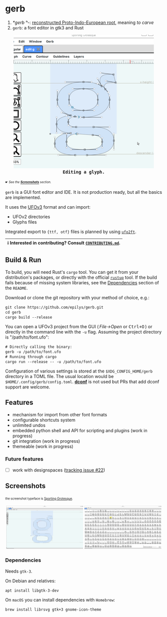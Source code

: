# gerb

1. _*gerb ʰ-_: [reconstructed Proto-Indo-European root](https://en.wiktionary.org/wiki/Reconstruction:Proto-Indo-European/gerb%CA%B0-), meaning _to carve_
2. `gerb`: a font editor in gtk3 and Rust

<p align="center">
<a href="./screenshot-small.png?raw=true">
<img alt="Editing a glyph inside gerb." src="./screenshot-small.png?raw=true" width="450" height="429" style="object-fit: scale-down; height: auto; max-width: 450px;">
</a><br />
<kbd><strong>Editing a glyph.</strong></kbd>
</p>

<sup><sub>&#x261B; <em>See the <strong><a href="#screenshots">Screenshots</a></strong> section.</em></sub></sup>

`gerb` is a GUI font editor and IDE.
It is not production ready, but all the basics are implemented.

It uses the [UFOv3](https://unifiedfontobject.org/versions/ufo3/index.html) format and can import:

- UFOv2 directories
- Glyphs files

Integrated export to `{ttf, otf}` files is planned by using [`ufo2ft`](https://github.com/googlefonts/ufo2ft).

| :information_source: Interested in contributing? Consult [`CONTRIBUTING.md`](./CONTRIBUTING.md).|
| ---                                                                                             |

## Build & Run

To build, you will need Rust's `cargo` tool.
You can get it from your distribution's packages, or directly with the official [`rustup`](https://rustup.rs) tool.
If the build fails because of missing system libraries, see the [Dependencies](#dependencies) section of the `README`.

Download or clone the git repository with your method of choice, e.g.:

```shell
git clone https://github.com/epilys/gerb.git
cd gerb
cargo build --release
```

You can open a UFOv3 project from the GUI (&thinsp;*File->Open* or <kbd>Ctrl+O</kbd>&thinsp;) or directly in the command line with the `-u` flag.
Assuming the project directory is "/path/to/font.ufo":

```shell
# Directly calling the binary:
gerb -u /path/to/font.ufo
# Running through cargo
cargo run --release -- -u /path/to/font.ufo
```

Configuration of various settings is stored at the `$XDG_CONFIG_HOME/gerb` directory in a TOML file.
The usual location would be `$HOME/.config/gerb/config.toml`.
[**dconf**](https://en.wikipedia.org/wiki/Dconf) is not used but PRs that add dconf support are welcome.

## Features

- mechanism for import from other font formats
- configurable shortcuts system
- unlimited undos
- embedded python shell and API for scripting and plugins (work in progress)
- git integration (work in progress)
- themeable (work in progress)

### Future features

- [ ] work with designspaces ([tracking issue #22](https://github.com/epilys/gerb/issues/22))

## Screenshots

<sup><sub>the screenshot typeface is [Sporting Grotesque](https://www.velvetyne.fr/fonts/sporting-grotesque/).</sub></sup>

<p align="center" width="100%">
<a href="./screenshot.png?raw=true"><img width="49%" src="./screenshot.png?raw=true"></a>
<a href="./screenshot2.png?raw=true"><img width="49%" src="./screenshot2.png?raw=true"></a>
</p>

### Dependencies

Needs `gtk-3`.

On Debian and relatives:

```shell
apt install libgtk-3-dev
```

On `macOS` you can install dependencies with `Homebrew`:

```shell
brew install librsvg gtk+3 gnome-icon-theme
```
